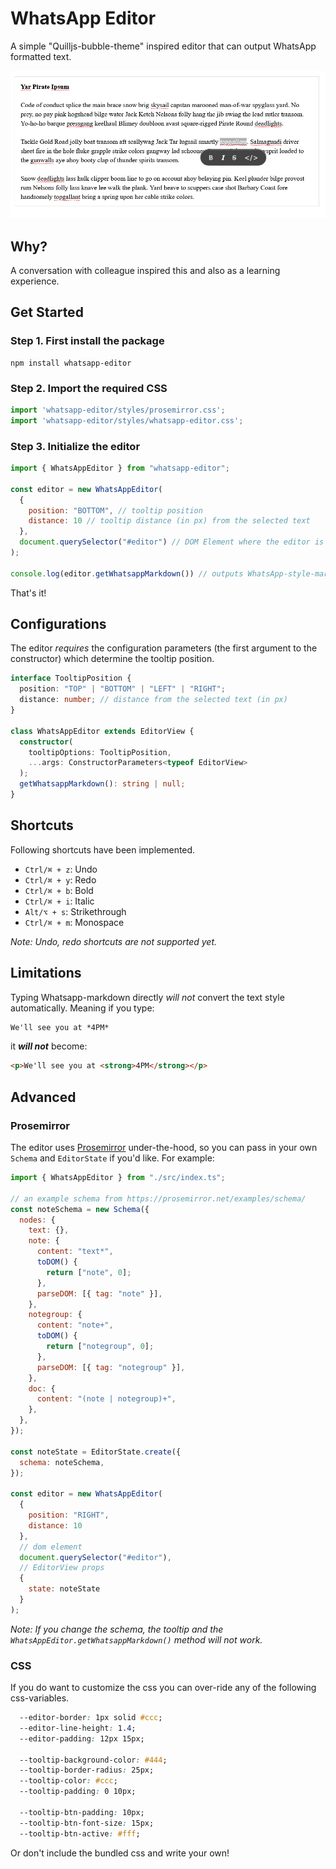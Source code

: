 # WhatsApp Editor

A simple "Quilljs-bubble-theme" inspired editor that can output WhatsApp formatted text.

![WhatsApp Editor](./public/editor.png)

## Why?

A conversation with colleague inspired this and also as a learning experience.

## Get Started

### Step 1. First install the package

```
npm install whatsapp-editor 
```

### Step 2. Import the required CSS

```js
import 'whatsapp-editor/styles/prosemirror.css';
import 'whatsapp-editor/styles/whatsapp-editor.css';
```

### Step 3. Initialize the editor

```js
import { WhatsAppEditor } from "whatsapp-editor";

const editor = new WhatsAppEditor(
  {
    position: "BOTTOM", // tooltip position
    distance: 10 // tooltip distance (in px) from the selected text
  },
  document.querySelector("#editor") // DOM Element where the editor is to be mounted
);

console.log(editor.getWhatsappMarkdown()) // outputs WhatsApp-style-markdown string
```

That's it!

## Configurations

The editor _requires_ the configuration parameters (the first argument to the constructor) which determine the tooltip position.

```ts
interface TooltipPosition {
  position: "TOP" | "BOTTOM" | "LEFT" | "RIGHT";
  distance: number; // distance from the selected text (in px)
}

class WhatsAppEditor extends EditorView {
  constructor(
    tooltipOptions: TooltipPosition, 
    ...args: ConstructorParameters<typeof EditorView>
  );
  getWhatsappMarkdown(): string | null;
}
```

## Shortcuts

Following shortcuts have been implemented.

- `Ctrl/⌘ + z`: Undo
- `Ctrl/⌘ + y`: Redo
- `Ctrl/⌘ + b`: Bold
- `Ctrl/⌘ + i`: Italic
- `Alt/⌥ + s`: Strikethrough
- `Ctrl/⌘ + m`: Monospace

_Note: Undo, redo shortcuts are not supported yet._

## Limitations

Typing Whatsapp-markdown directly _will not_ convert the text style automatically. Meaning if you type:

```txt
We'll see you at *4PM*
```
it **_will not_** become:

```html
<p>We'll see you at <strong>4PM</strong></p>
```

## Advanced

### Prosemirror

The editor uses [Prosemirror](https://prosemirror.net/) under-the-hood, so you can pass in your own `Schema` and `EditorState` if you'd like. For example:

```js
import { WhatsAppEditor } from "./src/index.ts";

// an example schema from https://prosemirror.net/examples/schema/
const noteSchema = new Schema({
  nodes: {
    text: {},
    note: {
      content: "text*",
      toDOM() {
        return ["note", 0];
      },
      parseDOM: [{ tag: "note" }],
    },
    notegroup: {
      content: "note+",
      toDOM() {
        return ["notegroup", 0];
      },
      parseDOM: [{ tag: "notegroup" }],
    },
    doc: {
      content: "(note | notegroup)+",
    },
  },
});

const noteState = EditorState.create({
  schema: noteSchema,
});

const editor = new WhatsAppEditor(
  {
    position: "RIGHT",
    distance: 10 
  },
  // dom element
  document.querySelector("#editor"),
  // EditorView props
  { 
    state: noteState 
  }
);
```

_Note: If you change the schema, the tooltip and the `WhatsAppEditor.getWhatsappMarkdown()` method will not work._

### CSS

If you do want to customize the css you can over-ride any of the following css-variables.

```css
  --editor-border: 1px solid #ccc;
  --editor-line-height: 1.4;
  --editor-padding: 12px 15px;

  --tooltip-background-color: #444;
  --tooltip-border-radius: 25px;
  --tooltip-color: #ccc;
  --tooltip-padding: 0 10px;

  --tooltip-btn-padding: 10px;
  --tooltip-btn-font-size: 15px;
  --tooltip-btn-active: #fff;
```

Or don't include the bundled css and write your own!